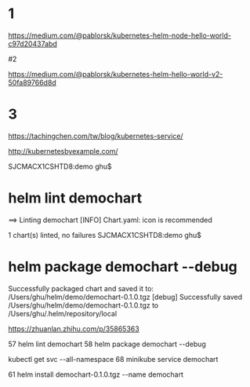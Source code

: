 # 1
https://medium.com/@pablorsk/kubernetes-helm-node-hello-world-c97d20437abd

#2

https://medium.com/@pablorsk/kubernetes-helm-hello-world-v2-50fa89766d8d


# 3
https://tachingchen.com/tw/blog/kubernetes-service/


http://kubernetesbyexample.com/

SJCMACX1CSHTD8:demo ghu$
# helm lint demochart
==> Linting demochart
[INFO] Chart.yaml: icon is recommended

1 chart(s) linted, no failures
SJCMACX1CSHTD8:demo ghu$
# helm package demochart --debug
Successfully packaged chart and saved it to: /Users/ghu/helm/demo/demochart-0.1.0.tgz
[debug] Successfully saved /Users/ghu/helm/demo/demochart-0.1.0.tgz to /Users/ghu/.helm/repository/local



https://zhuanlan.zhihu.com/p/35865363


 57  helm lint demochart
   58  helm package demochart --debug


 kubectl get svc  --all-namespace
68  minikube service demochart

61  helm install demochart-0.1.0.tgz --name demochart


